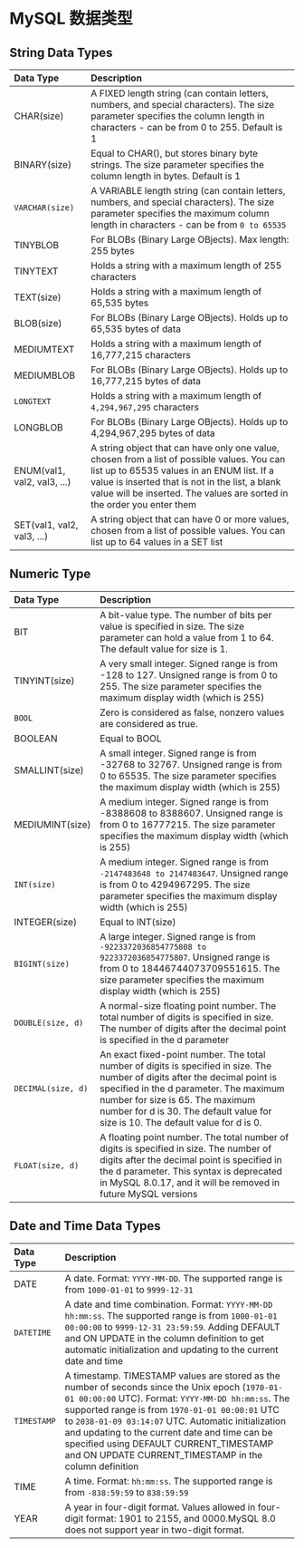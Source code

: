 # MySQL 数据类型

## String Data Types

| Data Type                    | Description                                                                                                                                                                                                                                                             |
|:-----------------------------|:------------------------------------------------------------------------------------------------------------------------------------------------------------------------------------------------------------------------------------------------------------------------|
| CHAR(size)                   | A FIXED length string (can contain letters, numbers, and special characters). The size parameter specifies the column length in characters - can be from 0 to 255. Default is 1                                                                                         |
| BINARY(size)                 | Equal to CHAR(), but stores binary byte strings. The size parameter specifies the column length in bytes. Default is 1                                                                                                                                                  |
| `VARCHAR(size)`               | A VARIABLE length string (can contain letters, numbers, and special characters). The size parameter specifies the maximum column length in characters - can be from `0 to 65535`                                                                                        |
| TINYBLOB                     | For BLOBs (Binary Large OBjects). Max length: 255 bytes                                                                                                                                                                                                                 |
| TINYTEXT                     | Holds a string with a maximum length of 255 characters                                                                                                                                                                                                                  |
| TEXT(size)                   | Holds a string with a maximum length of 65,535 bytes                                                                                                                                                                                                                    |
| BLOB(size)                   | For BLOBs (Binary Large OBjects). Holds up to 65,535 bytes of data                                                                                                                                                                                                      |
| MEDIUMTEXT                   | Holds a string with a maximum length of 16,777,215 characters                                                                                                                                                                                                           |
| MEDIUMBLOB                   | For BLOBs (Binary Large OBjects). Holds up to 16,777,215 bytes of data                                                                                                                                                                                                  |
| `LONGTEXT`                   | Holds a string with a maximum length of `4,294,967,295` characters                                                                                                                                                                                                      |
| LONGBLOB                     | For BLOBs (Binary Large OBjects). Holds up to 4,294,967,295 bytes of data                                                                                                                                                                                               |
| ENUM(val1, val2, val3, ...)     | A string object that can have only one value, chosen from a list of possible values. You can list up to 65535 values in an ENUM list. If a value is inserted that is not in the list, a blank value will be inserted. The values are sorted in the order you enter them |
| SET(val1, val2, val3, ...)   | A string object that can have 0 or more values, chosen from a list of possible values. You can list up to 64 values in a SET list                                                                                                                                       |

## Numeric Type

| Data Type          | Description                                                                                                                                                                                                                                                                                    |
|:-------------------|:-----------------------------------------------------------------------------------------------------------------------------------------------------------------------------------------------------------------------------------------------------------------------------------------------|
| BIT                | A bit-value type. The number of bits per value is specified in size. The size parameter can hold a value from 1 to 64. The default value for size is 1.                                                                                                                                        |
| TINYINT(size)      | A very small integer. Signed range is from -128 to 127. Unsigned range is from 0 to 255. The size parameter specifies the maximum display width (which is 255)                                                                                                                                 |
| `BOOL`             | Zero is considered as false, nonzero values are considered as true.                                                                                                                                                                                                                            |
| BOOLEAN            | Equal to BOOL                                                                                                                                                                                                                                                                                  |
| SMALLINT(size)     | A small integer. Signed range is from -32768 to 32767. Unsigned range is from 0 to 65535. The size parameter specifies the maximum display width (which is 255)                                                                                                                                |
| MEDIUMINT(size)       | A medium integer. Signed range is from -8388608 to 8388607. Unsigned range is from 0 to 16777215. The size parameter specifies the maximum display width (which is 255)                                                                                                                        |
| `INT(size)`        | A medium integer. Signed range is from `-2147483648 to 2147483647`. Unsigned range is from 0 to 4294967295. The size parameter specifies the maximum display width (which is 255)                                                                                                              |
| INTEGER(size)      | Equal to INT(size)                                                                                                                                                                                                                                                                             |
| `BIGINT(size)`     | A large integer. Signed range is from `-9223372036854775808 to 9223372036854775807`. Unsigned range is from 0 to 18446744073709551615. The size parameter specifies the maximum display width (which is 255)                                                                                   |
| `DOUBLE(size, d)`  | A normal-size floating point number. The total number of digits is specified in size. The number of digits after the decimal point is specified in the d parameter                                                                                                                             |
| `DECIMAL(size, d)` | An exact fixed-point number. The total number of digits is specified in size. The number of digits after the decimal point is specified in the d parameter. The maximum number for size is 65. The maximum number for d is 30. The default value for size is 10. The default value for d is 0. |
| `FLOAT(size, d)`   | A floating point number. The total number of digits is specified in size. The number of digits after the decimal point is specified in the d parameter. This syntax is deprecated in MySQL 8.0.17, and it will be removed in future MySQL versions                                             |

## Date and Time Data Types

| Data Type       | Description                                                                                                                                                                                                                                                                                                                                                                                                         |
|:----------------|:--------------------------------------------------------------------------------------------------------------------------------------------------------------------------------------------------------------------------------------------------------------------------------------------------------------------------------------------------------------------------------------------------------------------|
| DATE            | A date. Format: `YYYY-MM-DD`. The supported range is from `1000-01-01` to `9999-12-31`                                                                                                                                                                                                                                                                                                                              |
| `DATETIME`      | A date and time combination. Format: `YYYY-MM-DD hh:mm:ss`. The supported range is from `1000-01-01 00:00:00` to `9999-12-31 23:59:59`. Adding DEFAULT and ON UPDATE in the column definition to get automatic initialization and updating to the current date and time                                                                                                                                             |
| `TIMESTAMP`     | A timestamp. TIMESTAMP values are stored as the number of seconds since the Unix epoch (`1970-01-01 00:00:00` UTC). Format: `YYYY-MM-DD hh:mm:ss`. The supported range is from `1970-01-01 00:00:01` UTC to `2038-01-09 03:14:07` UTC. Automatic initialization and updating to the current date and time can be specified using DEFAULT CURRENT_TIMESTAMP and ON UPDATE CURRENT_TIMESTAMP in the column definition |
| TIME            | A time. Format: `hh:mm:ss`. The supported range is from `-838:59:59` to `838:59:59`                                                                                                                                                                                                                                                                                                                                 |
| YEAR            | A year in four-digit format. Values allowed in four-digit format: 1901 to 2155, and 0000.MySQL 8.0 does not support year in two-digit format.                                                                                                                                                                                                                                                                       |